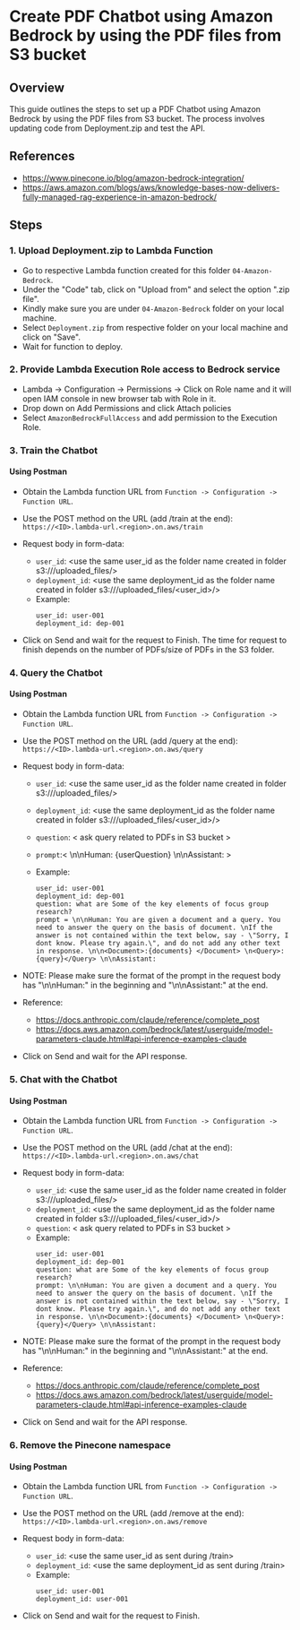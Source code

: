 # Create PDF Chatbot using Amazon Bedrock by using the PDF files from S3 bucket

## Overview

This guide outlines the steps to set up a PDF Chatbot using Amazon Bedrock by using the PDF files from S3 bucket. The process involves updating code from Deployment.zip and test the API.

## References
- https://www.pinecone.io/blog/amazon-bedrock-integration/
- https://aws.amazon.com/blogs/aws/knowledge-bases-now-delivers-fully-managed-rag-experience-in-amazon-bedrock/ 

## Steps

### 1. Upload Deployment.zip to Lambda Function

- Go to respective Lambda function created for this folder `04-Amazon-Bedrock`.
- Under the "Code" tab, click on "Upload from" and select the option ".zip file".
- Kindly make sure you are under `04-Amazon-Bedrock` folder on your local machine.
- Select `Deployment.zip` from respective folder on your local machine and click on "Save". 
- Wait for function to deploy.

### 2. Provide Lambda Execution Role access to Bedrock service

- Lambda -> Configuration -> Permissions -> Click on Role name and it will open IAM console in new browser tab with Role in it.
- Drop down on Add Permissions and click Attach policies
- Select `AmazonBedrockFullAccess` and add permission to the Execution Role.

### 3. Train the Chatbot

#### Using Postman

- Obtain the Lambda function URL from `Function -> Configuration -> Function URL`.

- Use the POST method on the URL (add /train at the end): `https://<ID>.lambda-url.<region>.on.aws/train`

- Request body in form-data:
   - `user_id`: <use the same user_id as the folder name created in folder s3://<bucket-name>/uploaded_files/>
   - `deployment_id`: <use the same deployment_id as the folder name created in folder s3://<bucket-name>/uploaded_files/<user_id>/>
   - Example:
        ```
        user_id: user-001
        deployment_id: dep-001
        ```

- Click on Send and wait for the request to Finish. The time for request to finish depends on the number of PDFs/size of PDFs in the S3 folder.

### 4. Query the Chatbot

#### Using Postman

- Obtain the Lambda function URL from `Function -> Configuration -> Function URL`.

- Use the POST method on the URL (add /query at the end): `https://<ID>.lambda-url.<region>.on.aws/query`

- Request body in form-data:
   - `user_id`: <use the same user_id as the folder name created in folder s3://<bucket-name>/uploaded_files/>
   - `deployment_id`: <use the same deployment_id as the folder name created in folder s3://<bucket-name>/uploaded_files/<user_id>/>
   - `question`: < ask query related to PDFs in S3 bucket >
   - `prompt`:< \n\nHuman: {userQuestion} \n\nAssistant: >

   - Example:
        ```
        user_id: user-001
        deployment_id: dep-001
        question: what are Some of the key elements of focus group research? 
        prompt = \n\nHuman: You are given a document and a query. You need to answer the query on the basis of document. \nIf the answer is not contained within the text below, say - \"Sorry, I dont know. Please try again.\", and do not add any other text in response. \n\n<Document>:{documents} </Document> \n<Query>: {query}</Query> \n\nAssistant:

        ```
- NOTE: Please make sure the format of the prompt in the request body has "\n\nHuman:" in the beginning and "\n\nAssistant:" at the end.
- Reference: 
   - https://docs.anthropic.com/claude/reference/complete_post 
   - https://docs.aws.amazon.com/bedrock/latest/userguide/model-parameters-claude.html#api-inference-examples-claude

        
- Click on Send and wait for the API response.

### 5. Chat with the Chatbot

#### Using Postman

- Obtain the Lambda function URL from `Function -> Configuration -> Function URL`.

- Use the POST method on the URL (add /chat at the end): `https://<ID>.lambda-url.<region>.on.aws/chat`

- Request body in form-data:
   - `user_id`: <use the same user_id as the folder name created in folder s3://<bucket-name>/uploaded_files/>
   - `deployment_id`: <use the same deployment_id as the folder name created in folder s3://<bucket-name>/uploaded_files/<user_id>/>
   - `question`: < ask query related to PDFs in S3 bucket >
   - Example:
        ```
        user_id: user-001
        deployment_id: dep-001
        question: what are Some of the key elements of focus group research? 
        prompt: \n\nHuman: You are given a document and a query. You need to answer the query on the basis of document. \nIf the answer is not contained within the text below, say - \"Sorry, I dont know. Please try again.\", and do not add any other text in response. \n\n<Document>:{documents} </Document> \n<Query>: {query}</Query> \n\nAssistant:
        ```
        
- NOTE: Please make sure the format of the prompt in the request body has "\n\nHuman:" in the beginning and "\n\nAssistant:" at the end.
- Reference: 
   - https://docs.anthropic.com/claude/reference/complete_post 
   - https://docs.aws.amazon.com/bedrock/latest/userguide/model-parameters-claude.html#api-inference-examples-claude

- Click on Send and wait for the API response.

### 6. Remove the Pinecone namespace

#### Using Postman

- Obtain the Lambda function URL from `Function -> Configuration -> Function URL`.

- Use the POST method on the URL (add /remove at the end): `https://<ID>.lambda-url.<region>.on.aws/remove`

- Request body in form-data:
   - `user_id`: <use the same user_id as sent during /train>
   - `deployment_id`: <use the same deployment_id as sent during /train>
   - Example:
        ```
        user_id: user-001
        deployment_id: user-001
        ```

- Click on Send and wait for the request to Finish.